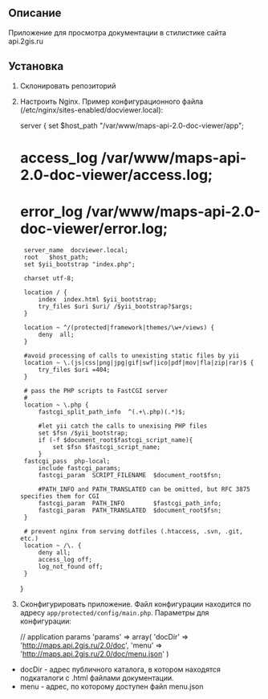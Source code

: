 ## Описание
Приложение для просмотра документации в стилистике сайта api.2gis.ru

## Установка
1. Склонировать репозиторий
2. Настроить Nginx. Пример конфигурационного файла (/etc/nginx/sites-enabled/docviewer.local):

    server {
        set $host_path "/var/www/maps-api-2.0-doc-viewer/app";
    #    access_log  /var/www/maps-api-2.0-doc-viewer/access.log;
    #    error_log   /var/www/maps-api-2.0-doc-viewer/error.log;

        server_name  docviewer.local;
        root   $host_path;
        set $yii_bootstrap "index.php";

        charset utf-8;

        location / {
            index  index.html $yii_bootstrap;
            try_files $uri $uri/ /$yii_bootstrap?$args;
        }

        location ~ ^/(protected|framework|themes/\w+/views) {
            deny  all;
        }

        #avoid processing of calls to unexisting static files by yii
        location ~ \.(js|css|png|jpg|gif|swf|ico|pdf|mov|fla|zip|rar)$ {
            try_files $uri =404;
        }

        # pass the PHP scripts to FastCGI server
        #
        location ~ \.php {
            fastcgi_split_path_info  ^(.+\.php)(.*)$;

            #let yii catch the calls to unexising PHP files
            set $fsn /$yii_bootstrap;
            if (-f $document_root$fastcgi_script_name){
                set $fsn $fastcgi_script_name;
            }
        fastcgi_pass  php-local;
            include fastcgi_params;
            fastcgi_param  SCRIPT_FILENAME  $document_root$fsn;

            #PATH_INFO and PATH_TRANSLATED can be omitted, but RFC 3875 specifies them for CGI
            fastcgi_param  PATH_INFO        $fastcgi_path_info;
            fastcgi_param  PATH_TRANSLATED  $document_root$fsn;
        }

        # prevent nginx from serving dotfiles (.htaccess, .svn, .git, etc.)
        location ~ /\. {
            deny all;
            access_log off;
            log_not_found off;
        }
    }

3. Сконфигурировать приложение. Файл конфигурации находится по адресу `app/protected/config/main.php`. Параметры для конфигурации:

    // application params
    'params' => array(
        'docDir' => 'http://maps.api.2gis.ru/2.0/doc',
        'menu' => 'http://maps.api.2gis.ru/2.0/doc/menu.json'
    )
* docDir - адрес публичного каталога, в котором находятся подкаталоги с .html файлами документации.
* menu - адрес, по которому доступен файл menu.json